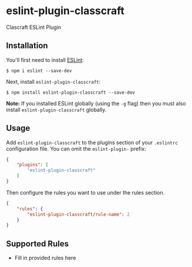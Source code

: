 # eslint-plugin-classcraft

Clascraft ESLint Plugin

## Installation

You'll first need to install [ESLint](http://eslint.org):

```
$ npm i eslint --save-dev
```

Next, install `eslint-plugin-classcraft`:

```
$ npm install eslint-plugin-classcraft --save-dev
```

**Note:** If you installed ESLint globally (using the `-g` flag) then you must also install `eslint-plugin-classcraft` globally.

## Usage

Add `eslint-plugin-classcraft` to the plugins section of your `.eslintrc` configuration file. You can omit the `eslint-plugin-` prefix:

```json
{
    "plugins": [
        "eslint-plugin-classcraft"
    ]
}
```


Then configure the rules you want to use under the rules section.

```json
{
    "rules": {
        "eslint-plugin-classcraft/rule-name": 2
    }
}
```

## Supported Rules

* Fill in provided rules here





